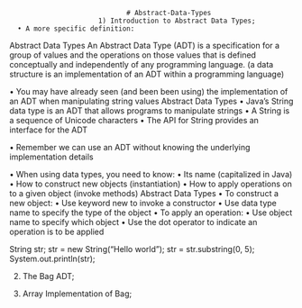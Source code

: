                                  # Abstract-Data-Types
                          1) Introduction to Abstract Data Types; 
      • A more specific definition:
Abstract Data Types
An Abstract Data Type (ADT) is a specification for a group of values and the operations on
those values that is defined conceptually and independently of any programming
language.
(a data structure is an implementation of an ADT within a programming language) 

• You may have already seen (and been been using) the implementation of an ADT when
manipulating string values
Abstract Data Types
• Java’s String data type is an ADT that
allows programs to manipulate strings
• A String is a sequence of Unicode
characters
• The API for String provides an interface
for the ADT

• Remember we can use an ADT without knowing the underlying implementation details

• When using data types, you need to know:
• Its name (capitalized in Java)
• How to construct new objects (instantiation)
• How to apply operations on to a given object (invoke methods)
Abstract Data Types
• To construct a new object:
• Use keyword new to invoke a constructor
• Use data type name to specify the type of the object
• To apply an operation:
• Use object name to specify which object
• Use the dot operator to indicate an operation
is to be applied

String str;
str = new String(“Hello world”);
str = str.substring(0, 5);
System.out.println(str);








2) The Bag ADT; 



3) Array Implementation of Bag;
